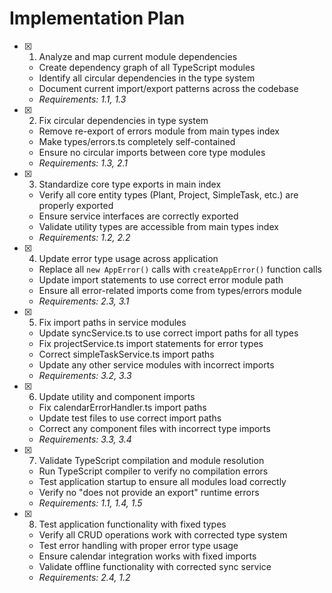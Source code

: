 # Implementation Plan

- [x] 1. Analyze and map current module dependencies
  - Create dependency graph of all TypeScript modules
  - Identify all circular dependencies in the type system
  - Document current import/export patterns across the codebase
  - _Requirements: 1.1, 1.3_

- [x] 2. Fix circular dependencies in type system
  - Remove re-export of errors module from main types index
  - Make types/errors.ts completely self-contained
  - Ensure no circular imports between core type modules
  - _Requirements: 1.3, 2.1_

- [x] 3. Standardize core type exports in main index
  - Verify all core entity types (Plant, Project, SimpleTask, etc.) are properly exported
  - Ensure service interfaces are correctly exported
  - Validate utility types are accessible from main types index
  - _Requirements: 1.2, 2.2_

- [x] 4. Update error type usage across application
  - Replace all `new AppError()` calls with `createAppError()` function calls
  - Update import statements to use correct error module path
  - Ensure all error-related imports come from types/errors module
  - _Requirements: 2.3, 3.1_

- [x] 5. Fix import paths in service modules
  - Update syncService.ts to use correct import paths for all types
  - Fix projectService.ts import statements for error types
  - Correct simpleTaskService.ts import paths
  - Update any other service modules with incorrect imports
  - _Requirements: 3.2, 3.3_

- [x] 6. Update utility and component imports
  - Fix calendarErrorHandler.ts import paths
  - Update test files to use correct import paths
  - Correct any component files with incorrect type imports
  - _Requirements: 3.3, 3.4_

- [x] 7. Validate TypeScript compilation and module resolution
  - Run TypeScript compiler to verify no compilation errors
  - Test application startup to ensure all modules load correctly
  - Verify no "does not provide an export" runtime errors
  - _Requirements: 1.1, 1.4, 1.5_

- [x] 8. Test application functionality with fixed types
  - Verify all CRUD operations work with corrected type system
  - Test error handling with proper error type usage
  - Ensure calendar integration works with fixed imports
  - Validate offline functionality with corrected sync service
  - _Requirements: 2.4, 1.2_